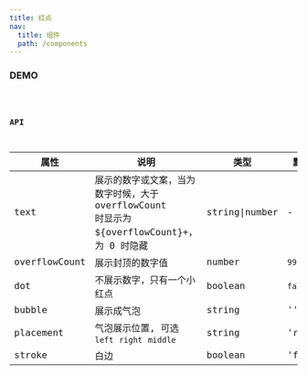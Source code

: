 ```yaml
---
title: 红点
nav:
  title: 组件
  path: /components
---
```


### DEMO

<code src="./demo/basic.tsx" />

### API

| 属性 | 说明 | 类型 | 默认值 |
| --- | --- | --- | --- |
| text | 展示的数字或文案，当为数字时候，大于 overflowCount <br/> 时显示为 ${overflowCount}+，为 0 时隐藏 | string\|number | -
| overflowCount | 展示封顶的数字值 | number | `99`
| dot | 不展示数字，只有一个小红点 | boolean | `false`|
| bubble | 展示成气泡 | string | '' |
| placement | 气泡展示位置, 可选 `left` `right` `middle` | string | 'right' |
| stroke | 白边 | boolean | 'false' |
